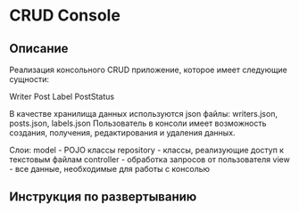 # CRUD Console

## Описание
Реализация консольного CRUD приложение, которое имеет следующие сущности:

Writer
Post
Label
PostStatus

В качестве хранилища данных используются json файлы:
writers.json, posts.json, labels.json
Пользователь в консоли имеет возможность создания, получения, редактирования и удаления данных.

Слои:
model - POJO классы
repository - классы, реализующие доступ к текстовым файлам
controller - обработка запросов от пользователя
view - все данные, необходимые для работы с консолью

## Инструкция по развертыванию
